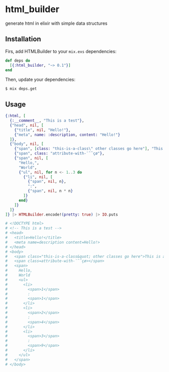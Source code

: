 # html_builder

generate html in elixir with simple data structures

## Installation

Firs, add HTMLBuilder to your `mix.exs` dependencies:

```elixir
def deps do
  [{:html_builder, "~> 0.1"}]
end
```

Then, update your dependencies:

```shell
$ mix deps.get
```

## Usage

```elixir
{:html, [
  {:__comment__, "This is a test"},
  {"head", nil, [
    {"title", nil, "Hello!"},
    {"meta", name: :description, content: "Hello!"}
  ]},
  {"body", nil, [
    {"span", [class: "this-is-a-class\" other classes go here"], "This is a test"},
    {"span", class: "attribute-with-¨˜ˆçø"},
    {"span", nil, [
      "Hello,",
      "World",
      {"ul", nil, for n <- 1..3 do
        {"li", nil, [
          {"span", nil, n},
          ":",
          {"span", nil, n * n}
        ]}
      end}
    ]}
  ]}
]} |> HTMLBuilder.encode!(pretty: true) |> IO.puts

# <!DOCTYPE html>
# <!-- This is a test -->
# <head>
#   <title>Hello!</title>
#   <meta name=description content=Hello!>
# </head>
# <body>
#   <span class="this-is-a-class&quot; other classes go here">This is a test</span>
#   <span class=attribute-with-¨˜ˆçø></span>
#   <span>
#     Hello,
#     World
#     <ul>
#       <li>
#         <span>1</span>
#         :
#         <span>1</span>
#       </li>
#       <li>
#         <span>2</span>
#         :
#         <span>4</span>
#       </li>
#       <li>
#         <span>3</span>
#         :
#         <span>9</span>
#       </li>
#     </ul>
#   </span>
# </body>
```
